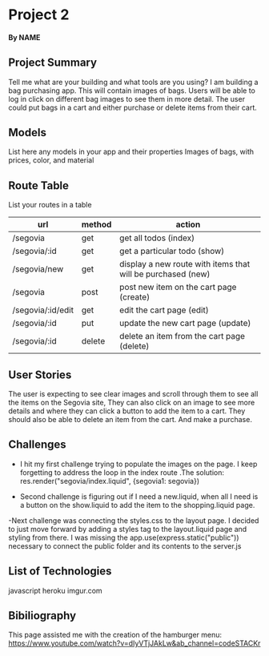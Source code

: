 # Project 2
#### By NAME

## Project Summary

Tell me what are your building and what tools are you using?
I am building a bag purchasing app. This will contain images of bags. Users will be able to log in click on different bag images to see them in more detail. The user could put bags in a cart and either purchase or delete items from their cart.

## Models

List here any models in your app and their properties
Images of bags, with prices, color, and material

## Route Table

List your routes in a table

| url | method | action |
|-----|--------|--------|
| /segovia | get | get all todos (index)|
| /segovia/:id | get | get a particular todo (show)|
| /segovia/new | get | display a new route with items that will be purchased (new)|
| /segovia | post | post new item on the cart page (create)|
| /segovia/:id/edit | get | edit the cart page (edit)|
| /segovia/:id | put | update the new cart page (update)|
| /segovia/:id | delete | delete an item from the cart page (delete)|

## User Stories
The user is expecting to see clear images and scroll through them to see all the items on the Segovia site, They can also click on an image to see more details and where they can click a button to add the item to a cart. They should also be able to delete an item from the cart. And make a purchase.
## Challenges

- I hit my first challenge trying to populate the images on the page. I keep forgetting to address the loop in the index route .The solution: res.render("segovia/index.liquid", {segovia1: segovia})

- Second challenge is figuring out if I need a new.liquid, when all I need is a button on the show.liquid to add the item to the shopping.liquid page.

-Next challenge was connecting the styles.css to the layout page. I decided to just move forward by adding a styles tag to the layout.liquid page and styling from there. I was missing the app.use(express.static("public")) necessary to connect the public folder and its contents to the server.js

## List of Technologies

javascript
heroku
imgur.com

## Bibiliography

This page assisted me with the creation of the hamburger menu:
https://www.youtube.com/watch?v=dIyVTjJAkLw&ab_channel=codeSTACKr
